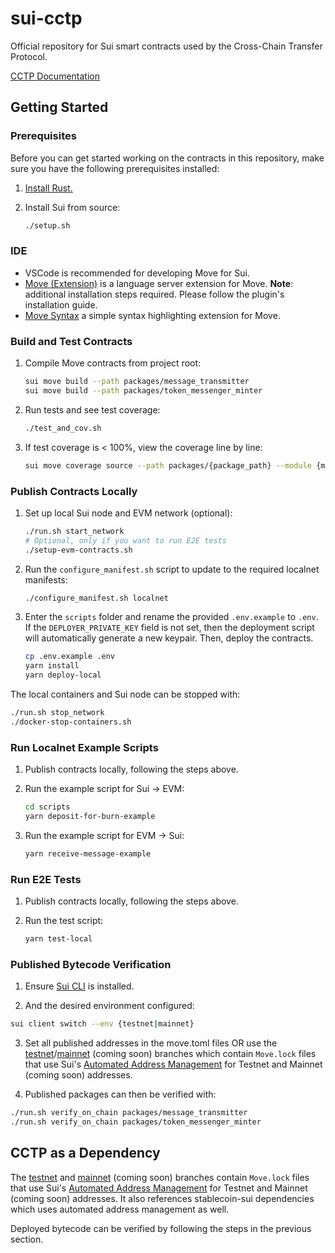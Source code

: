 # sui-cctp

Official repository for Sui smart contracts used by the Cross-Chain Transfer Protocol.

[CCTP Documentation](https://developers.circle.com/stablecoins/cctp-getting-started)

## Getting Started

### Prerequisites

Before you can get started working on the contracts in this repository, make sure you have the following prerequisites installed:

1. [Install Rust.](https://doc.rust-lang.org/book/ch01-01-installation.html#installing-rustup-on-linux-or-macos)

2. Install Sui from source:

    ```bash
    ./setup.sh
    ```

### IDE

- VSCode is recommended for developing Move for Sui.
- [Move (Extension)](https://marketplace.visualstudio.com/items?itemName=mysten.move) is a language server extension for Move. **Note**: additional installation steps required. Please follow the plugin's installation guide.
- [Move Syntax](https://marketplace.visualstudio.com/items?itemName=damirka.move-syntax) a simple syntax highlighting extension for Move.

### Build and Test Contracts

1. Compile Move contracts from project root:

    ```bash
    sui move build --path packages/message_transmitter
    sui move build --path packages/token_messenger_minter
    ```

2. Run tests and see test coverage:

    ```bash
    ./test_and_cov.sh
    ```

3. If test coverage is < 100%, view the coverage line by line:

    ```bash
    sui move coverage source --path packages/{package_path} --module {module_name}
    ```

### Publish Contracts Locally

1. Set up local Sui node and EVM network (optional):

    ```bash
    ./run.sh start_network
    # Optional, only if you want to run E2E tests
    ./setup-evm-contracts.sh
    ```

2. Run the `configure_manifest.sh` script to update to the required localnet manifests:

    ```bash
    ./configure_manifest.sh localnet
    ```

3. Enter the `scripts` folder and rename the provided `.env.example` to `.env`. If the `DEPLOYER_PRIVATE_KEY` field is not set, then the deployment script will automatically generate a new keypair. Then, deploy the contracts.

    ```bash
    cp .env.example .env
    yarn install
    yarn deploy-local
    ```

The local containers and Sui node can be stopped with:

```bash
./run.sh stop_network
./docker-stop-containers.sh
```

### Run Localnet Example Scripts

1. Publish contracts locally, following the steps above.

2. Run the example script for Sui -> EVM:

    ```bash
    cd scripts
    yarn deposit-for-burn-example
    ```

3. Run the example script for EVM -> Sui:

    ```bash
    yarn receive-message-example
    ```

### Run E2E Tests

1. Publish contracts locally, following the steps above.

2. Run the test script:

    ```bash
    yarn test-local
    ```

### Published Bytecode Verification

1. Ensure [Sui CLI](https://docs.sui.io/guides/developer/getting-started/sui-install) is installed.

2. And the desired environment configured:

```bash
sui client switch --env {testnet|mainnet}
```

3. Set all published addresses in the move.toml files OR use the
[testnet](https://github.com/circlefin/sui-cctp/tree/testnet)/[mainnet](https://github.com/circlefin/sui-cctp/tree/mainnet) (coming soon) 
branches which contain `Move.lock` files that use Sui's
[Automated Address Management](https://docs.sui.io/concepts/sui-move-concepts/packages/automated-address-management)
for Testnet and Mainnet (coming soon) addresses.

4. Published packages can then be verified with:

```bash
./run.sh verify_on_chain packages/message_transmitter
./run.sh verify_on_chain packages/token_messenger_minter
```

## CCTP as a Dependency

The [testnet](https://github.com/circlefin/sui-cctp/tree/testnet) and [mainnet](https://github.com/circlefin/sui-cctp/tree/mainnet) (coming soon)
branches contain `Move.lock` files that use Sui's
[Automated Address Management](https://docs.sui.io/concepts/sui-move-concepts/packages/automated-address-management)
for Testnet and Mainnet (coming soon) addresses. It also references stablecoin-sui dependencies which uses automated address management as well.

Deployed bytecode can be verified by following the steps in the previous section.
